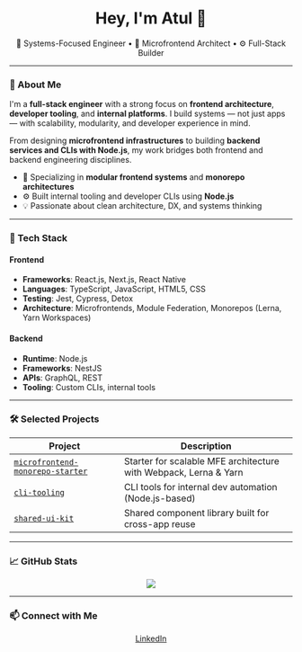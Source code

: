 <h1 align="center">Hey, I'm Atul 👋</h1>

<p align="center">
  🧠 Systems-Focused Engineer • 🧩 Microfrontend Architect • ⚙️ Full-Stack Builder
</p>

---

### 🧠 About Me

I'm a **full-stack engineer** with a strong focus on **frontend architecture**, **developer tooling**, and **internal platforms**. I build systems — not just apps — with scalability, modularity, and developer experience in mind.

From designing **microfrontend infrastructures** to building **backend services and CLIs with Node.js**, my work bridges both frontend and backend engineering disciplines.

- 🧱 Specializing in **modular frontend systems** and **monorepo architectures**
- ⚙️ Built internal tooling and developer CLIs using **Node.js**
- 💡 Passionate about clean architecture, DX, and systems thinking

---

### 🧰 Tech Stack

#### Frontend
- **Frameworks**: React.js, Next.js, React Native
- **Languages**: TypeScript, JavaScript, HTML5, CSS
- **Testing**: Jest, Cypress, Detox
- **Architecture**: Microfrontends, Module Federation, Monorepos (Lerna, Yarn Workspaces)

#### Backend
- **Runtime**: Node.js
- **Frameworks**: NestJS
- **APIs**: GraphQL, REST
- **Tooling**: Custom CLIs, internal tools

---

### 🛠 Selected Projects

| Project | Description |
|--------|-------------|
| [`microfrontend-monorepo-starter`](https://github.com/en-atul/ts-microfrontend-kit) | Starter for scalable MFE architecture with Webpack, Lerna & Yarn |
| [`cli-tooling`](https://github.com/en-atul) | CLI tools for internal dev automation (Node.js-based) |
| [`shared-ui-kit`](https://github.com/en-atul/shared-ui-kit) | Shared component library built for cross-app reuse |

---

### 📈 GitHub Stats

<p align="center">
  <img src="https://github-readme-stats.vercel.app/api?username=en-atul&show_icons=true&theme=react" />
</p>

---

### 📫 Connect with Me

<p align="center">
  <a href="https://www.linkedin.com/in/en-atul/" target="_blank">LinkedIn</a>
<!--   •
  <a href="mailto:en.atul.99@gmail.com">Email</a> -->
</p>
